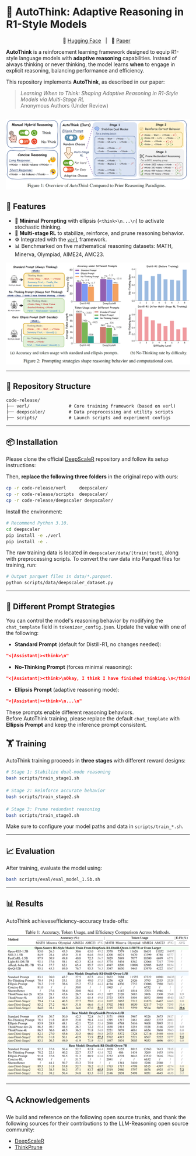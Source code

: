 
# 🧠 AutoThink: Adaptive Reasoning in R1-Style Models


<p align="center">
          🤗 <a href="https://huggingface.co/Qwen">Hugging Face</a>&nbsp&nbsp | &nbsp&nbsp📑 <a href="https://modelscope.cn/organization/qwen">Paper</a>&nbsp&nbsp
</p>


<!-- <p align="center">
          💜 <a href="https://chat.qwen.ai/"><b>Qwen Chat</b></a>&nbsp&nbsp | &nbsp&nbsp🤗 <a href="https://huggingface.co/Qwen">Hugging Face</a>&nbsp&nbsp | &nbsp&nbsp🤖 <a href="https://modelscope.cn/organization/qwen">ModelScope</a>&nbsp&nbsp | &nbsp&nbsp 📑 Paper &nbsp&nbsp | &nbsp&nbsp 📑 <a href="https://qwenlm.github.io/blog/qwen3/">Blog</a> &nbsp&nbsp ｜ &nbsp&nbsp📖 <a href="https://qwen.readthedocs.io/">Documentation</a>
<br>
🖥️ <a href="https://huggingface.co/spaces/Qwen/Qwen3-Demo">Demo</a>&nbsp&nbsp | &nbsp&nbsp💬 <a href="https://github.com/QwenLM/Qwen/blob/main/assets/wechat.png">WeChat (微信)</a>&nbsp&nbsp | &nbsp&nbsp🫨 <a href="https://discord.gg/CV4E9rpNSD">Discord</a>&nbsp&nbsp
</p> -->


**AutoThink** is a reinforcement learning framework designed to equip R1-style language models with **adaptive reasoning** capabilities. Instead of always thinking or never thinking, the model learns **when** to engage in explicit reasoning, balancing performance and efficiency.

This repository implements **AutoThink**, as described in our paper:

> *Learning When to Think: Shaping Adaptive Reasoning in R1-Style Models via Multi-Stage RL*  
> Anonymous Authors (Under Review)

![framework1](./assets/1.png)
---

## 🚀 Features

- 🧩 **Minimal Prompting** with ellipsis (`<think>\n...\n`) to activate stochastic thinking.
- 🎯 **Multi-stage RL** to stabilize, reinforce, and prune reasoning behavior.
- ⚙️ Integrated with the [`verl`](./verl) framework.
- 📊 Benchmarked on five mathematical reasoning datasets: MATH, Minerva, Olympiad, AIME24, AMC23.

![framework2](./assets/2.png)

---

## 📁 Repository Structure

```
code-release/
├── verl/               # Core training framework (based on verl)
├── deepscaler/         # Data preprocessing and utility scripts
├── scripts/            # Launch scripts and experiment configs
```

---

## 📦 Installation

Please clone the official [DeepScaleR](https://github.com/agentica-project/rllm) repository and follow its setup instructions:

Then, **replace the following three folders** in the original repo with ours:

```bash
cp -r code-release/verl     deepscaler/
cp -r code-release/scripts  deepscaler/
cp -r code-release/deepscaler deepscaler/
```

Install the environment:
```bash
# Recommend Python 3.10.
cd deepscaler
pip install -e ./verl
pip install -e .
```

The raw training data is located in `deepscaler/data/[train|test]`, along with preprocessing scripts. To convert the raw data into Parquet files for training, run:

```bash
# Output parquet files in data/*.parquet.
python scripts/data/deepscaler_dataset.py
```

---

## 🧠 Different Prompt Strategies

You can control the model's reasoning behavior by modifying the `chat_template` field in `tokenizer_config.json`. Update the value with one of the following:

- **Standard Prompt** (default for Distill-R1, no changes needed):

```json
"<|Assistant|><think>\n"
```

- **No-Thinking Prompt** (forces minimal reasoning):

```json
"<|Assistant|><think>\nOkay, I think I have finished thinking.\n</think>\n\n"
```


- **Ellipsis Prompt** (adaptive reasoning mode):

```json
"<|Assistant|><think>\n...\n"
```


These prompts enable different reasoning behaviors.  
Before AutoThink training, please replace the default `chat_template` with **Ellipsis Prompt** and keep the inference prompt consistent.



## 🏋️ Training

AutoThink training proceeds in **three stages** with different reward designs:

```bash
# Stage 1: Stabilize dual-mode reasoning
bash scripts/train_stage1.sh

# Stage 2: Reinforce accurate behavior
bash scripts/train_stage2.sh

# Stage 3: Prune redundant reasoning
bash scripts/train_stage3.sh
```

Make sure to configure your model paths and data in `scripts/train_*.sh`.


---

## 📈 Evaluation

After training, evaluate the model using:

```bash
bash scripts/eval/eval_model_1.5b.sh
```


---


## 📊 Results

AutoThink achievesefficiency–accuracy trade-offs:

![results](./assets/3.png)

---

<!-- ## 📄 Citation

```bibtex

```

--- -->

## 🔍 Acknowledgements

We build and reference on the following open source trunks, and thank the following sources for their contributions to the LLM-Reasoning open source community:
- [DeepScaleR](https://github.com/agentica-project/rllm)
- [ThinkPrune](https://github.com/UCSB-NLP-Chang/ThinkPrune)

